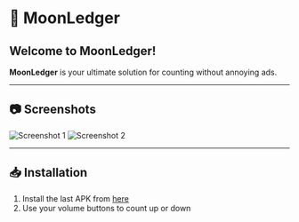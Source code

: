 # 🌙 MoonLedger

## Welcome to MoonLedger!

**MoonLedger** is your ultimate solution for counting without annoying ads. 

---

## 📷 Screenshots

![Screenshot 1](https://drive.google.com/file/d/1bHT1FYdPtSuHCRgU1LJp3pfXQPuKs01V/view?usp=sharing)
![Screenshot 2](https://drive.google.com/file/d/1BvA7xX7kj99WMc0arNX4vBWMWGaODbW2/view?usp=drive_link)

---

## 📥 Installation

1. Install the last APK from [here](https://drive.google.com/drive/folders/1EmO-6sULB-bquPrRFXYLE6x-gP9cCA6W?usp=drive_link)
3. Use your volume buttons to count up or down

